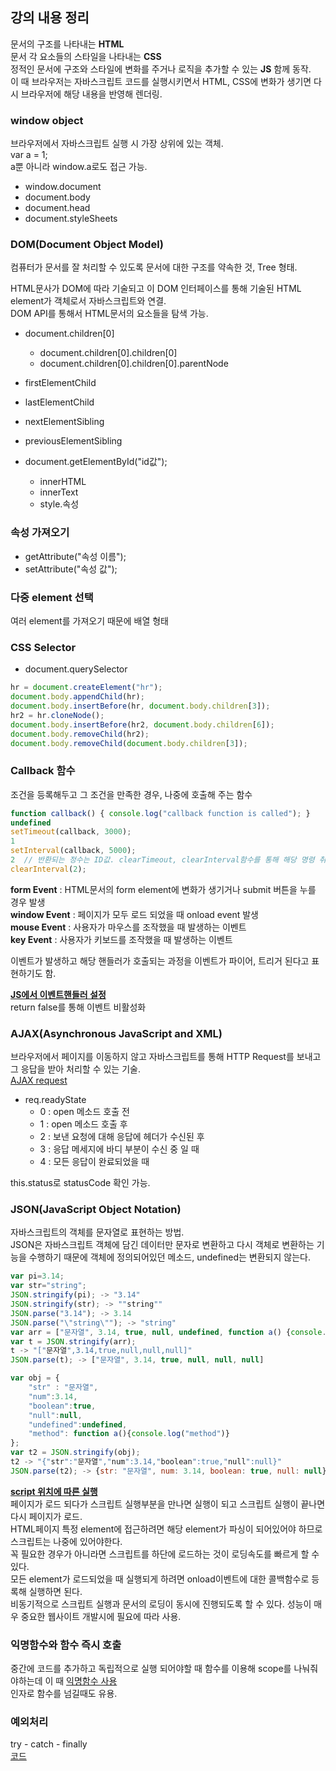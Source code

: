 ## 강의 내용 정리
문서의 구조를 나타내는 __HTML__  
문서 각 요소들의 스타일을 나타내는 __CSS__  
정적인 문서에 구조와 스타일에 변화를 주거나 로직을 추가할 수 있는 __JS__ 함께 동작.  
이 때 브라우저는 자바스크립트 코드를 실행시키면서 HTML, CSS에 변화가 생기면 다시 브라우저에 해당 내용을 반영해 렌더링.

### window object
브라우저에서 자바스크립트 실행 시 가장 상위에 있는 객체.  
var a = 1;  
a뿐 아니라 window.a로도 접근 가능.

* window.document
* document.body
* document.head
* document.styleSheets

### DOM(Document Object Model)
컴퓨터가 문서를 잘 처리할 수 있도록 문서에 대한 구조를 약속한 것, Tree 형태.  

HTML문사가 DOM에 따라 기술되고 이 DOM 인터페이스를 통해 기술된 HTML element가 객체로서 자바스크립트와 연결.  
DOM API를 통해서 HTML문서의 요소들을 탐색 가능.

* document.children[0]
    * document.children[0].children[0]
    * document.children[0].children[0].parentNode  

* firstElementChild
* lastElementChild
* nextElementSibling
* previousElementSibling  

* document.getElementById("id값");
    * innerHTML
    * innerText
    * style.속성  

### 속성 가져오기
* getAttribute("속성 이름");
* setAttribute("속성 값");

### 다중 element 선택
여러 element를 가져오기 때문에 배열 형태

### CSS Selector
* document.querySelector
```javascript
hr = document.createElement("hr");​
document.body.appendChild(hr);​
document.body.insertBefore(hr, document.body.children[3]);​
hr2 = hr.cloneNode();​
document.body.insertBefore(hr2, document.body.children[6]);​
document.body.removeChild(hr2);​
document.body.removeChild(document.body.children[3]);
```
### Callback 함수
조건을 등록해두고 그 조건을 만족한 경우, 나중에 호출해 주는 함수
```javascript
function callback() { console.log("callback function is called"); }
undefined
setTimeout(callback, 3000);
1
setInterval(callback, 5000);
2  // 반환되는 정수는 ID값. clearTimeout, clearInterval함수를 통해 해당 명령 취소 가능.
clearInterval(2);
```
__form Event__ : HTML문서의 form element에 변화가 생기거나 submit 버튼을 누를 경우 발생  
__window Event__ : 페이지가 모두 로드 되었을 때 onload event 발생  
__mouse Event__ : 사용자가 마우스를 조작했을 때 발생하는 이벤트  
__key Event__ : 사용자가 키보드를 조작했을 때 발생하는 이벤트  

이벤트가 발생하고 해당 핸들러가 호출되는 과정을 이벤트가 파이어, 트리거 된다고 표현하기도 함.

[__JS에서 이벤트핸들러 설정__](https://github.com/sohyunk/js-study/blob/main/%EC%9E%90%EB%B0%94%EC%8A%A4%ED%81%AC%EB%A6%BD%ED%8A%B8%EC%99%80%20%EC%9B%B9%20%ED%94%84%EB%A1%A0%ED%8A%B8%EC%97%94%EB%93%9C/4_htmlA.html)  
 return false를 통해 이벤트 비활성화

### AJAX(Asynchronous JavaScript and XML)
브라우저에서 페이지를 이동하지 않고 자바스크립트를 통해 HTTP Request를 보내고 그 응답을 받아 처리할 수 있는 기술.  
[AJAX request](https://github.com/sohyunk/js-study/blob/main/%EC%9E%90%EB%B0%94%EC%8A%A4%ED%81%AC%EB%A6%BD%ED%8A%B8%EC%99%80%20%EC%9B%B9%20%ED%94%84%EB%A1%A0%ED%8A%B8%EC%97%94%EB%93%9C/5_html.html)

 * req.readyState
    * 0 : open 메소드 호출 전
    * 1 : open 메소드 호출 후
    * 2 : 보낸 요청에 대해 응답에 헤더가 수신된 후
    * 3 : 응답 메세지에 바디 부분이 수신 중 일 때
    * 4 : 모든 응답이 완료되었을 때

this.status로 statusCode 확인 가능.

### JSON(JavaScript Object Notation)
자바스크립트의 객체를 문자열로 표현하는 방법.  
JSON은 자바스크립트 객체에 담긴 데이터만 문자로 변환하고 다시 객체로 변환하는 기능을 수행하기 때문에 객체에 정의되어있던 메소드, undefined는 변환되지 않는다.
```javascript
var pi=3.14;
var str="string";
JSON.stringify(pi); -> "3.14"
JSON.stringify(str); -> ""string""
JSON.parse("3.14"); -> 3.14
JSON.parse("\"string\""); -> "string"
var arr = ["문자열", 3.14, true, null, undefined, function a() {console.log("method") }];
var t = JSON.stringify(arr);
t -> "["문자열",3.14,true,null,null,null]"
JSON.parse(t); -> ["문자열", 3.14, true, null, null, null]

var obj = {
    "str" : "문자열",
    "num":3.14,
    "boolean":true,
    "null":null,
    "undefined":undefined,
    "method": function a(){console.log("method")}
};
var t2 = JSON.stringify(obj);
t2 -> "{"str":"문자열","num":3.14,"boolean":true,"null":null}"
JSON.parse(t2); -> {str: "문자열", num: 3.14, boolean: true, null: null}
```
[__script 위치에 따른 실행__](https://github.com/sohyunk/js-study/blob/main/%EC%9E%90%EB%B0%94%EC%8A%A4%ED%81%AC%EB%A6%BD%ED%8A%B8%EC%99%80%20%EC%9B%B9%20%ED%94%84%EB%A1%A0%ED%8A%B8%EC%97%94%EB%93%9C/6_html.html)  
페이지가 로드 되다가 스크립트 실행부분을 만나면 실행이 되고 스크립트 실행이 끝나면 다시 페이지가 로드.  
HTML페이지 특정 element에 접근하려면 해당 element가 파싱이 되어있어야 하므로 스크립트는 나중에 있어야한다.  
꼭 필요한 경우가 아니라면 스크립트를 하단에 로드하는 것이 로딩속도를 빠르게 할 수 있다.  
모든 element가 로드되었을 때 실행되게 하려면 onload이벤트에 대한 콜백함수로 등록해 실행하면 된다.  
비동기적으로 스크립트 실행과 문서의 로딩이 동시에 진행되도록 할 수 있다. 성능이 매우 중요한 웹사이트 개발시에 필요에 따라 사용.

### 익명함수와 함수 즉시 호출
중간에 코드를 추가하고 독립적으로 실행 되어야할 때 함수를 이용해 scope를 나눠줘야하는데 이 때 [익명함수 사용](https://github.com/sohyunk/js-study/blob/main/%EC%9E%90%EB%B0%94%EC%8A%A4%ED%81%AC%EB%A6%BD%ED%8A%B8%EC%99%80%20%EC%9B%B9%20%ED%94%84%EB%A1%A0%ED%8A%B8%EC%97%94%EB%93%9C/8_script.js)  
인자로 함수를 넘길때도 유용.

### 예외처리
try - catch - finally  
[코드](https://github.com/sohyunk/js-study/blob/main/%EC%9E%90%EB%B0%94%EC%8A%A4%ED%81%AC%EB%A6%BD%ED%8A%B8%EC%99%80%20%EC%9B%B9%20%ED%94%84%EB%A1%A0%ED%8A%B8%EC%97%94%EB%93%9C/9_script.js)